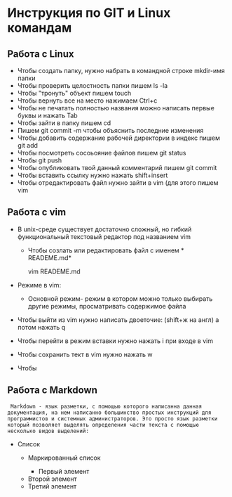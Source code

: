 # Инструкция по GIT и Linux командам

## Работа с Linux 

* Чтобы создать папку, нужно набрать в командной строке mkdir-имя папки 
* Чтобы проверить целостность папки пишем ls -la
* Чтобы "тронуть" объект пишем touch
* Чтобы вернуть все на место нажимаем Ctrl+с
* Чтобы  не печатать полностью названия можно написать первые буквы и нажать Tab
* Чтобы зайти в папку пишем cd
* Пишем git commit -m чтобы объяснить последние изменения 
* Чтобы добавить содержание рабочей директории в индекс пишем git add
* Чтобы посмотреть сосоьояние файлов пишем git status
* Чтобы git push 
* Чтобы опубликовать твой данный комментарий пишем git commit
* Чтобы вставить ссылку нужно нажать  shift+insert
* Чтобы отредактировать файл нужно зайти в vim (для этого пишем vim 


## Работа с vim

* В unix-среде существует достаточно сложный, но гибкий функциональный текстовый редактор под названием vim 
    * Чтобы созлать или редактировать файл с именем * READEME.md*

        vim READEME.md

* Режиме в vim:
    * Основной режим- режим в котором можно только выбирать другие режимы, просматривать содержимое файла
* Чтобы выйти из vim нужно написать двоеточие: (shift+ж на англ) а потом нажать q 
* Чтобы перейти в режим вставки нужно нажать i при входе в vim
* Чтобы сохранить тект в vim нужно нажать w
* Чтобы 


## Работа с Markdown


     Markdown - язык разметки, с помощью которого написанна данная документация, на нем написанно большинство простых инструкций для программистов и системных администраторов. Это просто язык разметки который позволяет выделять определения части текста с помощью несколько видов выделений:

* Список

     * Маркированный список 
     
        * Первый элемент
	+ Второй элемент
	- Третий элемент

